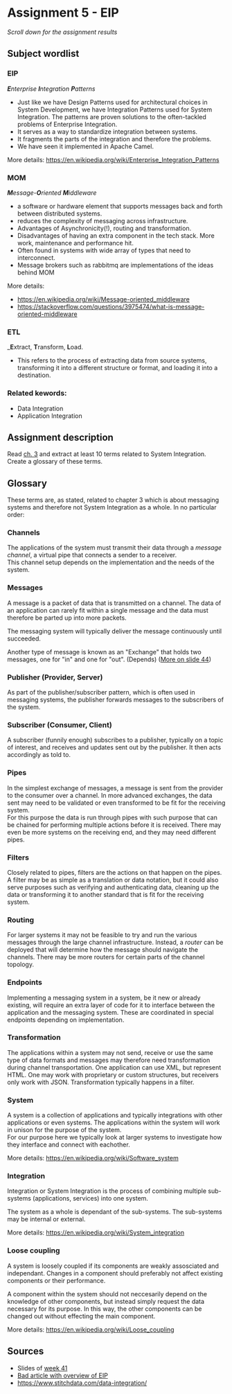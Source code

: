 # Assignment 5 - EIP
_Scroll down for the assignment results_ 

## Subject wordlist

### EIP
_**E**nterprise **I**ntegration **P**atterns_
- Just like we have Design Patterns used for architectural choices in System Development, we have Integration Patterns used for System Integration. The patterns are proven solutions to the often-tackled problems of Enterprise Integration.
- It serves as a way to standardize integration between systems.
- It fragments the parts of the integration and therefore the problems.
- We have seen it implemented in Apache Camel.

More details: https://en.wikipedia.org/wiki/Enterprise_Integration_Patterns

### MOM
_**M**essage-**O**riented **M**iddleware_
- a software or hardware element that supports messages back and forth between distributed systems.
- reduces the complexity of messaging across infrastructure.
- Advantages of Asynchronicity(!), routing and transformation.
- Disadvantages of having an extra component in the tech stack. More work, maintenance and performance hit.
- Often found in systems with wide array of types that need to interconnect.
- Message brokers such as rabbitmq are implementations of the ideas behind MOM

More details: 
- https://en.wikipedia.org/wiki/Message-oriented_middleware
- https://stackoverflow.com/questions/3975474/what-is-message-oriented-middleware

### ETL 
_**E**xtract, **T**ransform, **L**oad. 
- This refers to the process of extracting data from source systems, transforming it into a different structure or format, and loading it into a destination.

### Related kewords:
- Data Integration
- Application Integration

## Assignment description
Read [ch. 3](https://www.enterpriseintegrationpatterns.com/docs/EnterpriseIntegrationPatterns_HohpeWoolf_ch03.pdf) and extract at least 10 terms related to System Integration. Create a glossary of these terms.

## Glossary

These terms are, as stated, related to chapter 3 which is about messaging systems and therefore not System Integration as a whole. In no particular order:

### Channels
The applications of the system must transmit their data through a *message channel*, a virtual pipe that connects a sender to a receiver.  
This channel setup depends on the implementation and the needs of the system.

### Messages
A message is a packet of data that is transmitted on a channel. The data of an application can rarely fit within a single message and the data must therefore be parted up into more packets.

The messaging system will typically deliver the message continuously until succeeded.

Another type of message is known as an "Exchange" that holds two messages, one for "in" and one for "out". (Depends)
([More on slide 44](https://datsoftlyngby.github.io/soft2021fall/resources/ba584114-p7-eip.pdf))


### Publisher (Provider, Server)
As part of the publisher/subscriber pattern, which is often used in messaging systems, the publisher forwards messages to the subscribers of the system.

### Subscriber (Consumer, Client)
A subscriber (funnily enough) subscribes to a publisher, typically on a topic of interest, and receives and updates sent out by the publisher. It then acts accordingly as told to.

### Pipes
In the simplest exchange of messages, a message is sent from the provider to the consumer over a channel. In more advanced exchanges, the data sent may need to be validated or even transformed to be fit for the receiving system.  
For this purpose the data is run through pipes with such purpose that can be chained for performing multiple actions before it is received. There may even be more systems on the receiving end, and they may need different pipes.
  
### Filters
Closely related to pipes, filters are the actions on that happen on the pipes. A filter may be as simple as a translation or data notation, but it could also serve purposes such as verifying and authenticating data, cleaning up the data or transforming it to another standard that is fit for the receiving system.

### Routing
For larger systems it may not be feasible to try and run the various messages through the large channel infrastructure.   Instead, a *router* can be deployed that will determine how the message should navigate the channels. There may be more routers for certain parts of the channel topology.
  
### Endpoints
Implementing a messaging system in a system, be it new or already existing, will require an extra layer of code for it to interface between the application and the messaging system. These are coordinated in special endpoints depending on implementation.

### Transformation
The applications within a system may not send, receive or use the same type of data formats and messages may therefore need transformation during channel transportation. One application can use XML, but represent HTML. One may work with proprietary or custom structures, but receivers only work with JSON. Transformation typically happens in a filter.

### System
A system is a collection of applications and typically integrations with other applications or even systems. The applications within the system will work in unison for the purpose of the system.  
For our purpose here we typically look at larger systems to investigate how they interface and connect with eachother.

More details: https://en.wikipedia.org/wiki/Software_system

### Integration
Integration or System Integration is the process of combining multiple sub-systems (applications, services) into one system.

The system as a whole is dependant of the sub-systems. The sub-systems may be internal or external.

More details: https://en.wikipedia.org/wiki/System_integration

### Loose coupling 
A system is loosely coupled if its components are weakly assosciated and independant. Changes in a component should preferably not affect existing components or their performance.

A component within the system should not neccesarily depend on the knowledge of other components, but instead simply request the data necessary for its purpose. In this way, the other components can be changed out without effecting the main component.

More details: https://en.wikipedia.org/wiki/Loose_coupling


## Sources
- Slides of [week 41](https://datsoftlyngby.github.io/soft2021fall/SI/week-41/#6-application-integration-middleware)
- [Bad article with overview of EIP](https://warren2lynch.medium.com/enterprise-integration-patterns-eip-tutorial-f6d7134f67ae)
- https://www.stitchdata.com/data-integration/
